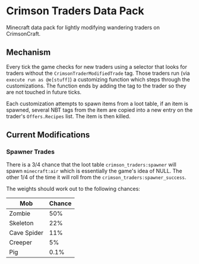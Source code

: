 # Crimson Traders Data Pack

Minecraft data pack for lightly modifying wandering traders on CrimsonCraft.

## Mechanism

Every tick the game checks for new traders using a selector that looks for
traders without the `CrimsonTraderModifiedTrade` tag.  Those traders run 
(via `execute run as @e[stuff]`) a customizing function which steps through
the customizations.  The function ends by adding the tag to the trader so
they are not touched in future ticks.

Each customization attempts to spawn items from a loot table, if an item is
spawned, several NBT tags from the item are copied into a new entry on the
trader's `Offers.Recipes` list.  The item is then killed.

## Current Modifications

### Spawner Trades

There is a 3/4 chance that the loot table `crimson_traders:spawner` will spawn
`minecraft:air` which is essentially the game's idea of NULL. The other 1/4 
of the time it will roll from the `crimson_traders:spawner_success`.

The weights should work out to the following chances:

| Mob         | Chance |
|-------------|--------|
| Zombie      | 50%    |
| Skeleton    | 22%    |
| Cave Spider | 11%    |
| Creeper     | 5%     |
| Pig         | 0.1%   |